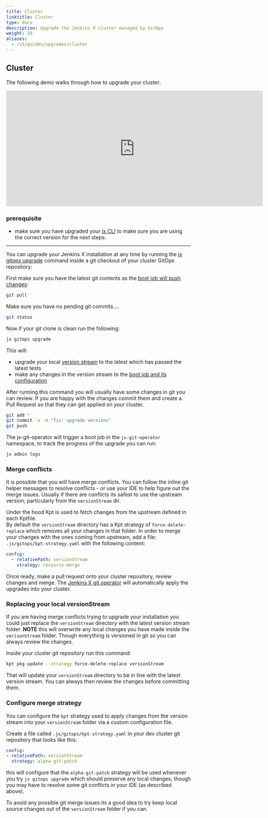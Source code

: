 ```yaml
---
title: Cluster
linktitle: Cluster
type: docs
description: Upgrade the Jenkins X cluster managed by GitOps
weight: 20
aliases:
  - /v3/guides/upgrades/cluster
---
```


## Cluster 
           
 
The following demo walks through how to upgrade your cluster: 

<iframe width="700" height="315" src="https://www.youtube.com/embed/9ZaqdwD3cTs" frameborder="0" allow="accelerometer; autoplay; clipboard-write; encrypted-media; gyroscope; picture-in-picture" allowfullscreen></iframe>


### prerequisite
- make sure you have upgraded your [jx CLI](/v3/guides/upgrades/cli) to make sure you are using the correct version for the next steps.

---

You can upgrade your Jenkins X installation at any time by running the [jx gitops upgrade](https://github.com/jenkins-x/jx-gitops/blob/master/docs/cmd/jx-gitops_update.md) command inside a git checkout of your cluster GitOps repository:

First make sure you have the latest git contents as the [boot job will push changes](/v3/about/how-it-works/#boot-job):

```bash
git pull
```

Make sure you have no pending git commits....

```bash
git status
```

Now if your git clone is clean run the following:

```bash
jx gitops upgrade
```

This will: 

* upgrade your local [version stream](/about/concepts/version-stream/) to the latest which has passed the latest tests
* make any changes in the version stream to the [boot job and its configuration](/v3/about/how-it-works/#boot-job)

After running this command you will usually have some changes in git you can review. If you are happy with the changes commit them and create a Pull Request so that they can get applied on your cluster.

```bash
git add *
git commit -a -m "fix: upgrade versions"
git push
```

The jx-git-operator will trigger a boot job in the `jx-git-operator` namespace, to track the progress of the upgrade you can run:

```bash
jx admin logs
```

### Merge conflicts 

It is possible that you will have merge conflicts.  You can follow the inline git helper messages to resolve conflicts - or use your IDE to help figure out the merge issues. Usually if there are conflicts its safest to use the upstream version; particularly from the `versionStream` dir.

Under the hood Kpt is used to fetch changes from the upstream defined in each Kptfile.  
By default the `versionStream` directory has a Kpt strategy of `force-delete-replace` which removes all your changes in that folder. In order to merge your changes with the ones coming from upstream, add a file: `.jx/gitops/kpt-strategy.yaml` with the following content:
```yaml
config:
  - relativePath: versionStream
    strategy: resource-merge
```

Once ready, make a pull request onto your cluster repository, review changes and merge.  The [Jenkins X git operator](https://github.com/jenkins-x/jx-git-operator) will automatically apply the upgrades into your cluster.


### Replacing your local versionStream

If you are having merge conflicts trying to upgrade your installation you could just replace the `versionStream`  directory with the latest version stream folder. **NOTE** this will overwrite any local changes you have made inside the `verisonStream` folder. Though everything is versioned in git so you can always review the changes.

Inside your cluster git repository run this command:

```bash
kpt pkg update --strategy force-delete-replace versionStream
```

That will update your `versionStream` directory to be in line with the latest version stream. You can always then review the changes before committing them.

### Configure merge strategy

You can configure the `kpt` strategy used to apply changes from the version stream into your `versionStream` folder via a custom configuration file.

Create a file called `.jx/gitops/kpt-strategy.yaml` in your dev cluster git repository that looks like this:

```yaml 
config:
- relativePath: versionStream
  strategy: alpha-git-patch
```

this will configure that the `alpha-git-patch` strategy will be used whenever you try `jx gitops upgrade` which should preserve any local changes; though you may have to resolve some git conflicts in your IDE (as described above).

To avoid any possible git merge issues its a good idea to try keep local source changes out of the `versionStream` folder if you can.
